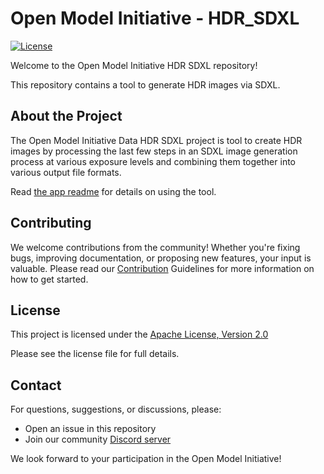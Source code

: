 # Open Model Initiative - HDR_SDXL

[![License](https://img.shields.io/badge/License-Apache%202.0-blue.svg)](LICENSE)

Welcome to the Open Model Initiative HDR SDXL repository!

This repository contains a tool to generate HDR images via SDXL.

## About the Project
The Open Model Initiative Data HDR SDXL project is tool to create HDR images by processing the last few steps in an SDXL image generation process at various exposure levels and combining them together into various output file formats.

Read [the app readme](./hdr_sdxl/README.md) for details on using the tool.

## Contributing
We welcome contributions from the community! Whether you're fixing bugs, improving documentation, or proposing new features, your input is valuable. Please read our [Contribution](CONTRIBUTING.md) Guidelines for more information on how to get started.

## License
This project is licensed under the [Apache License, Version 2.0](https://www.apache.org/licenses/LICENSE-2.0.html)

Please see the license file for full details.

## Contact
For questions, suggestions, or discussions, please:

- Open an issue in this repository
- Join our community [Discord server](https://discord.gg/vANKjzDDkQ)

We look forward to your participation in the Open Model Initiative!

